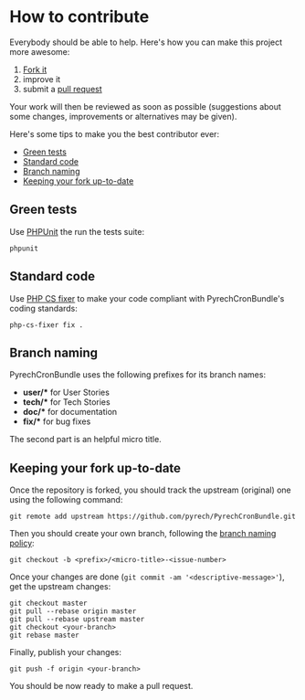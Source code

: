 # How to contribute

Everybody should be able to help. Here's how you can make this project more
awesome:

1. [Fork it](https://github.com/pyrech/PyrechCronBundle/fork_select)
2. improve it
3. submit a [pull request](https://help.github.com/articles/creating-a-pull-request)

Your work will then be reviewed as soon as possible (suggestions about some
changes, improvements or alternatives may be given).

Here's some tips to make you the best contributor ever:

* [Green tests](#green-tests)
* [Standard code](#standard-code)
* [Branch naming](#branch-naming)
* [Keeping your fork up-to-date](#keeping-your-fork-up-to-date)

## Green tests

Use [PHPUnit](http://phpunit.de/) the run the tests suite:

    phpunit

## Standard code

Use [PHP CS fixer](http://cs.sensiolabs.org/) to make your code compliant with
PyrechCronBundle's coding standards:

    php-cs-fixer fix .

## Branch naming

PyrechCronBundle uses the following prefixes for its branch names:

* __user/*__ for User Stories
* __tech/*__ for Tech Stories
* __doc/*__ for documentation
* __fix/*__ for bug fixes

The second part is an helpful micro title.

## Keeping your fork up-to-date

Once the repository is forked, you should track the upstream (original) one
using the following command:

    git remote add upstream https://github.com/pyrech/PyrechCronBundle.git

Then you should create your own branch, following the
[branch naming policy](VERSIONING.md#branch-naming):

    git checkout -b <prefix>/<micro-title>-<issue-number>

Once your changes are done (`git commit -am '<descriptive-message>'`), get the
upstream changes:

    git checkout master
    git pull --rebase origin master
    git pull --rebase upstream master
    git checkout <your-branch>
    git rebase master

Finally, publish your changes:

    git push -f origin <your-branch>

You should be now ready to make a pull request.
